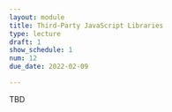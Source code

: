 ```yaml
---
layout: module
title: Third-Party JavaScript Libraries
type: lecture
draft: 1
show_schedule: 1
num: 12
due_date: 2022-02-09

---
```


TBD
